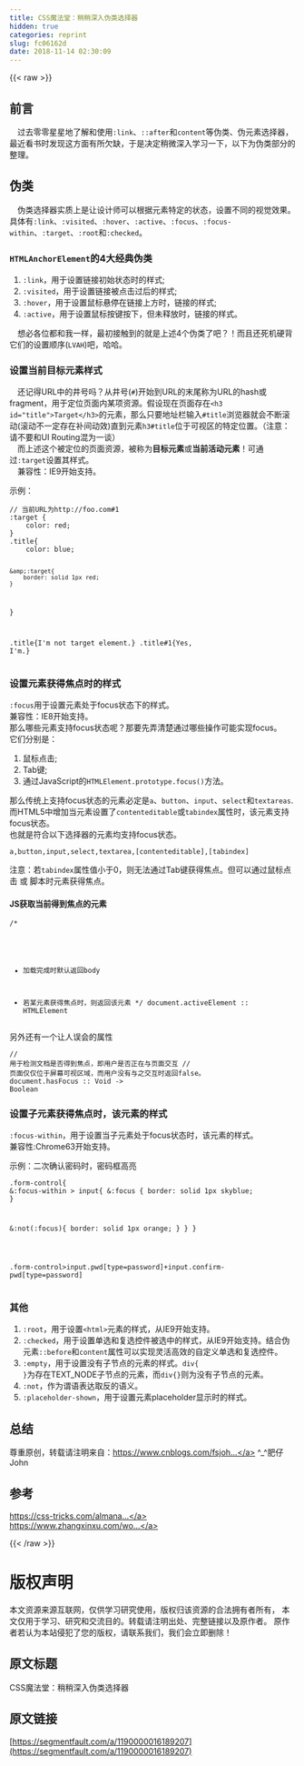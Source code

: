 ```yaml
---
title: CSS魔法堂：稍稍深入伪类选择器
hidden: true
categories: reprint
slug: fc06162d
date: 2018-11-14 02:30:09
---
```


{{< raw >}}
<h2>&#x524D;&#x8A00;</h2><p>&#x2003;&#x8FC7;&#x53BB;&#x96F6;&#x96F6;&#x661F;&#x661F;&#x5730;&#x4E86;&#x89E3;&#x548C;&#x4F7F;&#x7528;<code>:link</code>&#x3001;<code>::after</code>&#x548C;<code>content</code>&#x7B49;&#x4F2A;&#x7C7B;&#x3001;&#x4F2A;&#x5143;&#x7D20;&#x9009;&#x62E9;&#x5668;&#xFF0C;&#x6700;&#x8FD1;&#x770B;&#x4E66;&#x65F6;&#x53D1;&#x73B0;&#x8FD9;&#x65B9;&#x9762;&#x6709;&#x6240;&#x6B20;&#x7F3A;&#xFF0C;&#x4E8E;&#x662F;&#x51B3;&#x5B9A;&#x7A0D;&#x5FAE;&#x6DF1;&#x5165;&#x5B66;&#x4E60;&#x4E00;&#x4E0B;&#xFF0C;&#x4EE5;&#x4E0B;&#x4E3A;&#x4F2A;&#x7C7B;&#x90E8;&#x5206;&#x7684;&#x6574;&#x7406;&#x3002;</p><h2>&#x4F2A;&#x7C7B;</h2><p>&#x2003;&#x4F2A;&#x7C7B;&#x9009;&#x62E9;&#x5668;&#x5B9E;&#x8D28;&#x4E0A;&#x662F;&#x8BA9;&#x8BBE;&#x8BA1;&#x5E08;&#x53EF;&#x4EE5;&#x6839;&#x636E;&#x5143;&#x7D20;&#x7279;&#x5B9A;&#x7684;&#x72B6;&#x6001;&#xFF0C;&#x8BBE;&#x7F6E;&#x4E0D;&#x540C;&#x7684;&#x89C6;&#x89C9;&#x6548;&#x679C;&#x3002;&#x5177;&#x4F53;&#x6709;<code>:link</code>&#x3001;<code>:visited</code>&#x3001;<code>:hover</code>&#x3001;<code>:active</code>&#x3001;<code>:focus</code>&#x3001;<code>:focus-within</code>&#x3001;<code>:target</code>&#x3001;<code>:root</code>&#x548C;<code>:checked</code>&#x3002;</p><h3><code>HTMLAnchorElement</code>&#x7684;4&#x5927;&#x7ECF;&#x5178;&#x4F2A;&#x7C7B;</h3><ol><li><code>:link</code>&#xFF0C;&#x7528;&#x4E8E;&#x8BBE;&#x7F6E;&#x94FE;&#x63A5;&#x521D;&#x59CB;&#x72B6;&#x6001;&#x65F6;&#x7684;&#x6837;&#x5F0F;;</li><li><code>:visited</code>&#xFF0C;&#x7528;&#x4E8E;&#x8BBE;&#x7F6E;&#x94FE;&#x63A5;&#x88AB;&#x70B9;&#x51FB;&#x8FC7;&#x540E;&#x7684;&#x6837;&#x5F0F;;</li><li><code>:hover</code>&#xFF0C;&#x7528;&#x4E8E;&#x8BBE;&#x7F6E;&#x9F20;&#x6807;&#x60AC;&#x505C;&#x5728;&#x94FE;&#x63A5;&#x4E0A;&#x65B9;&#x65F6;&#xFF0C;&#x94FE;&#x63A5;&#x7684;&#x6837;&#x5F0F;;</li><li><code>:active</code>&#xFF0C;&#x7528;&#x4E8E;&#x8BBE;&#x7F6E;&#x9F20;&#x6807;&#x6309;&#x952E;&#x6309;&#x4E0B;&#xFF0C;&#x4F46;&#x672A;&#x91CA;&#x653E;&#x65F6;&#xFF0C;&#x94FE;&#x63A5;&#x7684;&#x6837;&#x5F0F;&#x3002;</li></ol><p>&#x2003;&#x60F3;&#x5FC5;&#x5404;&#x4F4D;&#x90FD;&#x548C;&#x6211;&#x4E00;&#x6837;&#xFF0C;&#x6700;&#x521D;&#x63A5;&#x89E6;&#x5230;&#x7684;&#x5C31;&#x662F;&#x4E0A;&#x8FF0;4&#x4E2A;&#x4F2A;&#x7C7B;&#x4E86;&#x5427;&#xFF1F;&#xFF01;&#x800C;&#x4E14;&#x8FD8;&#x6B7B;&#x673A;&#x786C;&#x80CC;&#x5B83;&#x4EEC;&#x7684;&#x8BBE;&#x7F6E;&#x987A;&#x5E8F;(<code>LVAH</code>)&#x5427;&#xFF0C;&#x54C8;&#x54C8;&#x3002;</p><h3>&#x8BBE;&#x7F6E;&#x5F53;&#x524D;&#x76EE;&#x6807;&#x5143;&#x7D20;&#x6837;&#x5F0F;</h3><p>&#x2003;&#x8FD8;&#x8BB0;&#x5F97;URL&#x4E2D;&#x7684;&#x4E95;&#x53F7;&#x5417;&#xFF1F;&#x4ECE;&#x4E95;&#x53F7;(<code>#</code>)&#x5F00;&#x59CB;&#x5230;URL&#x7684;&#x672B;&#x5C3E;&#x79F0;&#x4E3A;URL&#x7684;hash&#x6216;fragment&#xFF0C;&#x7528;&#x4E8E;&#x5B9A;&#x4F4D;&#x9875;&#x9762;&#x5185;&#x67D0;&#x9879;&#x8D44;&#x6E90;&#x3002;&#x5047;&#x8BBE;&#x73B0;&#x5728;&#x9875;&#x9762;&#x5B58;&#x5728;<code>&lt;h3 id=&quot;title&quot;&gt;Target&lt;/h3&gt;</code>&#x7684;&#x5143;&#x7D20;&#xFF0C;&#x90A3;&#x4E48;&#x53EA;&#x8981;&#x5730;&#x5740;&#x680F;&#x8F93;&#x5165;<code>#title</code>&#x6D4F;&#x89C8;&#x5668;&#x5C31;&#x4F1A;&#x4E0D;&#x65AD;&#x6EDA;&#x52A8;(&#x6EDA;&#x52A8;&#x4E0D;&#x4E00;&#x5B9A;&#x5B58;&#x5728;&#x8865;&#x95F4;&#x52A8;&#x6548;)&#x76F4;&#x5230;&#x5143;&#x7D20;<code>h3#title</code>&#x4F4D;&#x4E8E;&#x53EF;&#x89C6;&#x533A;&#x7684;&#x7279;&#x5B9A;&#x4F4D;&#x7F6E;&#x3002;&#xFF08;&#x6CE8;&#x610F;&#xFF1A;&#x8BF7;&#x4E0D;&#x8981;&#x548C;UI Routing&#x6DF7;&#x4E3A;&#x4E00;&#x8C08;&#xFF09;<br>&#x2003;&#x800C;&#x4E0A;&#x8FF0;&#x8FD9;&#x4E2A;&#x88AB;&#x5B9A;&#x4F4D;&#x7684;&#x9875;&#x9762;&#x8D44;&#x6E90;&#xFF0C;&#x88AB;&#x79F0;&#x4E3A;<strong>&#x76EE;&#x6807;&#x5143;&#x7D20;</strong>&#x6216;<strong>&#x5F53;&#x524D;&#x6D3B;&#x52A8;&#x5143;&#x7D20;</strong>&#xFF01;&#x53EF;&#x901A;&#x8FC7;<code>:target</code>&#x8BBE;&#x7F6E;&#x5176;&#x6837;&#x5F0F;&#x3002;<br>&#x2003;&#x517C;&#x5BB9;&#x6027;&#xFF1A;IE9&#x5F00;&#x59CB;&#x652F;&#x6301;&#x3002;</p><p>&#x793A;&#x4F8B;&#xFF1A;</p><pre><code>// &#x5F53;&#x524D;URL&#x4E3A;http://foo.com#1
:target {
    color: red;
}
.title{
    color: blue;
    
    &amp;:target{
        border: solid 1px red;
    }
}

.title{I&apos;m not target element.}
.title#1{Yes, I&apos;m.}</code></pre><h3>&#x8BBE;&#x7F6E;&#x5143;&#x7D20;&#x83B7;&#x5F97;&#x7126;&#x70B9;&#x65F6;&#x7684;&#x6837;&#x5F0F;</h3><p><code>:focus</code>&#x7528;&#x4E8E;&#x8BBE;&#x7F6E;&#x5143;&#x7D20;&#x5904;&#x4E8E;focus&#x72B6;&#x6001;&#x4E0B;&#x7684;&#x6837;&#x5F0F;&#x3002;<br>&#x517C;&#x5BB9;&#x6027;&#xFF1A;IE8&#x5F00;&#x59CB;&#x652F;&#x6301;&#x3002;<br>&#x90A3;&#x4E48;&#x54EA;&#x4E9B;&#x5143;&#x7D20;&#x652F;&#x6301;focus&#x72B6;&#x6001;&#x5462;&#xFF1F;&#x90A3;&#x8981;&#x5148;&#x5F04;&#x6E05;&#x695A;&#x901A;&#x8FC7;&#x54EA;&#x4E9B;&#x64CD;&#x4F5C;&#x53EF;&#x80FD;&#x5B9E;&#x73B0;focus&#x3002;<br>&#x5B83;&#x4EEC;&#x5206;&#x522B;&#x662F;&#xFF1A;</p><ol><li>&#x9F20;&#x6807;&#x70B9;&#x51FB;;</li><li>Tab&#x952E;;</li><li>&#x901A;&#x8FC7;JavaScript&#x7684;<code>HTMLElement.prototype.focus()</code>&#x65B9;&#x6CD5;&#x3002;</li></ol><p>&#x90A3;&#x4E48;&#x4F20;&#x7EDF;&#x4E0A;&#x652F;&#x6301;focus&#x72B6;&#x6001;&#x7684;&#x5143;&#x7D20;&#x5FC5;&#x5B9A;&#x662F;<code>a</code>&#x3001;<code>button</code>&#x3001;<code>input</code>&#x3001;<code>select</code>&#x548C;<code>textareas</code>.<br>&#x800C;HTML5&#x4E2D;&#x589E;&#x52A0;&#x5F53;&#x5143;&#x7D20;&#x8BBE;&#x7F6E;&#x4E86;<code>contenteditable</code>&#x6216;<code>tabindex</code>&#x5C5E;&#x6027;&#x65F6;&#xFF0C;&#x8BE5;&#x5143;&#x7D20;&#x652F;&#x6301;focus&#x72B6;&#x6001;&#x3002;<br>&#x4E5F;&#x5C31;&#x662F;&#x7B26;&#x5408;&#x4EE5;&#x4E0B;&#x9009;&#x62E9;&#x5668;&#x7684;&#x5143;&#x7D20;&#x5747;&#x652F;&#x6301;focus&#x72B6;&#x6001;&#x3002;</p><pre><code>a,button,input,select,textarea,[contenteditable],[tabindex]</code></pre><p>&#x6CE8;&#x610F;&#xFF1A;&#x82E5;<code>tabindex</code>&#x5C5E;&#x6027;&#x503C;&#x5C0F;&#x4E8E;0&#xFF0C;&#x5219;&#x65E0;&#x6CD5;&#x901A;&#x8FC7;Tab&#x952E;&#x83B7;&#x5F97;&#x7126;&#x70B9;&#x3002;&#x4F46;&#x53EF;&#x4EE5;&#x901A;&#x8FC7;&#x9F20;&#x6807;&#x70B9;&#x51FB; &#x6216; &#x811A;&#x672C;&#x65F6;&#x5143;&#x7D20;&#x83B7;&#x5F97;&#x7126;&#x70B9;&#x3002;</p><h4>JS&#x83B7;&#x53D6;&#x5F53;&#x524D;&#x5F97;&#x5230;&#x7126;&#x70B9;&#x7684;&#x5143;&#x7D20;</h4><pre><code>/* 
 * &#x52A0;&#x8F7D;&#x5B8C;&#x6210;&#x65F6;&#x9ED8;&#x8BA4;&#x8FD4;&#x56DE;body
 * &#x82E5;&#x67D0;&#x5143;&#x7D20;&#x83B7;&#x5F97;&#x7126;&#x70B9;&#x65F6;&#xFF0C;&#x5219;&#x8FD4;&#x56DE;&#x8BE5;&#x5143;&#x7D20;
 */
document.activeElement :: HTMLElement</code></pre><p>&#x53E6;&#x5916;&#x8FD8;&#x6709;&#x4E00;&#x4E2A;&#x8BA9;&#x4EBA;&#x8BEF;&#x4F1A;&#x7684;&#x5C5E;&#x6027;</p><pre><code>// &#x7528;&#x4E8E;&#x68C0;&#x6D4B;&#x6587;&#x6863;&#x662F;&#x5426;&#x5F97;&#x5230;&#x7126;&#x70B9;&#xFF0C;&#x5373;&#x7528;&#x6237;&#x662F;&#x5426;&#x6B63;&#x5728;&#x4E0E;&#x9875;&#x9762;&#x4EA4;&#x4E92;
// &#x9875;&#x9762;&#x4EC5;&#x4EC5;&#x4F4D;&#x4E8E;&#x5C4F;&#x5E55;&#x53EF;&#x89C6;&#x533A;&#x57DF;&#xFF0C;&#x800C;&#x7528;&#x6237;&#x6CA1;&#x6709;&#x4E0E;&#x4E4B;&#x4EA4;&#x4E92;&#x65F6;&#x8FD4;&#x56DE;false&#x3002;
document.hasFocus :: Void -&gt; Boolean</code></pre><h3>&#x8BBE;&#x7F6E;&#x5B50;&#x5143;&#x7D20;&#x83B7;&#x5F97;&#x7126;&#x70B9;&#x65F6;&#xFF0C;&#x8BE5;&#x5143;&#x7D20;&#x7684;&#x6837;&#x5F0F;</h3><p><code>:focus-within</code>&#xFF0C;&#x7528;&#x4E8E;&#x8BBE;&#x7F6E;&#x5F53;&#x5B50;&#x5143;&#x7D20;&#x5904;&#x4E8E;focus&#x72B6;&#x6001;&#x65F6;&#xFF0C;&#x8BE5;&#x5143;&#x7D20;&#x7684;&#x6837;&#x5F0F;&#x3002;<br>&#x517C;&#x5BB9;&#x6027;:Chrome63&#x5F00;&#x59CB;&#x652F;&#x6301;&#x3002;</p><p>&#x793A;&#x4F8B;&#xFF1A;&#x4E8C;&#x6B21;&#x786E;&#x8BA4;&#x5BC6;&#x7801;&#x65F6;&#xFF0C;&#x5BC6;&#x7801;&#x6846;&#x9AD8;&#x4EAE;</p><pre><code>.form-control{
  &amp;:focus-within &gt; input{
    &amp;:focus {
      border: solid 1px skyblue;
    }
    
    &amp;:not(:focus){
      border: solid 1px orange;
    }
  }
}

.form-control&gt;input.pwd[type=password]+input.confirm-pwd[type=password]</code></pre><h3>&#x5176;&#x4ED6;</h3><ol><li><code>:root</code>&#xFF0C;&#x7528;&#x4E8E;&#x8BBE;&#x7F6E;<code>&lt;html&gt;</code>&#x5143;&#x7D20;&#x7684;&#x6837;&#x5F0F;&#xFF0C;&#x4ECE;IE9&#x5F00;&#x59CB;&#x652F;&#x6301;&#x3002;</li><li><code>:checked</code>&#xFF0C;&#x7528;&#x4E8E;&#x8BBE;&#x7F6E;&#x5355;&#x9009;&#x548C;&#x590D;&#x9009;&#x63A7;&#x4EF6;&#x88AB;&#x9009;&#x4E2D;&#x7684;&#x6837;&#x5F0F;&#xFF0C;&#x4ECE;IE9&#x5F00;&#x59CB;&#x652F;&#x6301;&#x3002;&#x7ED3;&#x5408;&#x4F2A;&#x5143;&#x7D20;<code>::before</code>&#x548C;<code>content</code>&#x5C5E;&#x6027;&#x53EF;&#x4EE5;&#x5B9E;&#x73B0;&#x7075;&#x6D3B;&#x9AD8;&#x6548;&#x7684;&#x81EA;&#x5B9A;&#x4E49;&#x5355;&#x9009;&#x548C;&#x590D;&#x9009;&#x63A7;&#x4EF6;&#x3002;</li><li><code>:empty</code>&#xFF0C;&#x7528;&#x4E8E;&#x8BBE;&#x7F6E;&#x6CA1;&#x6709;&#x5B50;&#x8282;&#x70B9;&#x7684;&#x5143;&#x7D20;&#x7684;&#x6837;&#x5F0F;&#x3002;<code>div{ }</code>&#x4E3A;&#x5B58;&#x5728;TEXT_NODE&#x5B50;&#x8282;&#x70B9;&#x7684;&#x5143;&#x7D20;&#xFF0C;&#x800C;<code>div{}</code>&#x5219;&#x4E3A;&#x6CA1;&#x6709;&#x5B50;&#x8282;&#x70B9;&#x7684;&#x5143;&#x7D20;&#x3002;</li><li><code>:not</code>&#xFF0C;&#x4F5C;&#x4E3A;&#x8C13;&#x8BED;&#x8868;&#x8FBE;&#x53D6;&#x53CD;&#x7684;&#x8BED;&#x4E49;&#x3002;</li><li><code>:placeholder-shown</code>&#xFF0C;&#x7528;&#x4E8E;&#x8BBE;&#x7F6E;&#x5143;&#x7D20;placeholder&#x663E;&#x793A;&#x65F6;&#x7684;&#x6837;&#x5F0F;&#x3002;</li></ol><h2>&#x603B;&#x7ED3;</h2><p>&#x5C0A;&#x91CD;&#x539F;&#x521B;&#xFF0C;&#x8F6C;&#x8F7D;&#x8BF7;&#x6CE8;&#x660E;&#x6765;&#x81EA;&#xFF1A;<a href="https://www.cnblogs.com/fsjohnhuang/p/9551799.html" rel="nofollow noreferrer">https://www.cnblogs.com/fsjoh...</a> ^_^&#x80A5;&#x4ED4;John</p><h2>&#x53C2;&#x8003;</h2><p><a href="https://css-tricks.com/almanac/selectors/f/focus/" rel="nofollow noreferrer">https://css-tricks.com/almana...</a><br><a href="https://www.zhangxinxu.com/wordpress/2018/01/css-focus-within-pseudo-class-selector" rel="nofollow noreferrer">https://www.zhangxinxu.com/wo...</a></p>
{{< /raw >}}

# 版权声明
本文资源来源互联网，仅供学习研究使用，版权归该资源的合法拥有者所有，
本文仅用于学习、研究和交流目的。转载请注明出处、完整链接以及原作者。
原作者若认为本站侵犯了您的版权，请联系我们，我们会立即删除！

## 原文标题
CSS魔法堂：稍稍深入伪类选择器

## 原文链接
[https://segmentfault.com/a/1190000016189207](https://segmentfault.com/a/1190000016189207)

